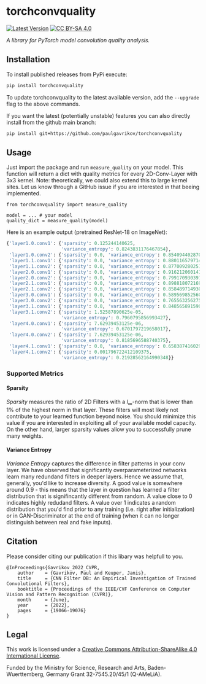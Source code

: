 # torchconvquality

[![Latest Version](https://img.shields.io/pypi/v/torchconvquality.svg?color=green)](https://pypi.python.org/pypi/torchconvquality)
[![CC BY-SA 4.0][cc-by-sa-shield]][cc-by-sa]


[cc-by-sa]: http://creativecommons.org/licenses/by-sa/4.0/
[cc-by-sa-image]: https://licensebuttons.net/l/by-sa/4.0/88x31.png
[cc-by-sa-shield]: https://img.shields.io/badge/License-CC%20BY--SA%204.0-lightgrey.svg

*A library for PyTorch model convolution quality analysis.*


## Installation
To install published releases from PyPi execute:
```bash
pip install torchconvquality
```
To update torchconvquality to the latest available version, add the `--upgrade` flag to the above commands.

If you want the latest (potentially unstable) features you can also directly install from the github main branch:
```bash
pip install git+https://github.com/paulgavrikov/torchconvquality
```

## Usage

Just import the package and run `measure_quality` on your model. This function will return a dict with quality metrics for every 2D-Conv-Layer with 3x3 kernel. Note: theoretically, we could also extend this to large kernel sites. Let us know through a GitHub issue if you are interested in that beeing implemented.

```
from torchconvquality import measure_quality

model = ... # your model
quality_dict = measure_quality(model)
```

Here is an example output (pretrained ResNet-18 on ImageNet):

```python
{'layer1.0.conv1': {'sparsity': 0.125244140625,
                    'variance_entropy': 0.8243831176467854},
 'layer1.0.conv2': {'sparsity': 0.0, 'variance_entropy': 0.8540944028708247},
 'layer1.1.conv1': {'sparsity': 0.0, 'variance_entropy': 0.880116579714338},
 'layer1.1.conv2': {'sparsity': 0.0, 'variance_entropy': 0.8770092802517852},
 'layer2.0.conv1': {'sparsity': 0.0, 'variance_entropy': 0.9162120601419921},
 'layer2.0.conv2': {'sparsity': 0.0, 'variance_entropy': 0.79917093039702},
 'layer2.1.conv1': {'sparsity': 0.0, 'variance_entropy': 0.8988180721697099},
 'layer2.1.conv2': {'sparsity': 0.0, 'variance_entropy': 0.8584897149301801},
 'layer3.0.conv1': {'sparsity': 0.0, 'variance_entropy': 0.589569852560285},
 'layer3.0.conv2': {'sparsity': 0.0, 'variance_entropy': 0.7655632562758724},
 'layer3.1.conv1': {'sparsity': 0.0, 'variance_entropy': 0.8485658915907506},
 'layer3.1.conv2': {'sparsity': 1.52587890625e-05,
                    'variance_entropy': 0.7960795856993427},
 'layer4.0.conv1': {'sparsity': 7.62939453125e-06,
                    'variance_entropy': 0.6701797219658017},
 'layer4.0.conv2': {'sparsity': 7.62939453125e-06,
                    'variance_entropy': 0.8185696588740375},
 'layer4.1.conv1': {'sparsity': 0.0, 'variance_entropy': 0.6583874160290571},
 'layer4.1.conv2': {'sparsity': 0.001796722412109375,
                    'variance_entropy': 0.21928562164990348}}
```

### Supported Metrics

#### Sparsity

*Sparsity* measures the ratio of 2D Filters with a $l_\infty$-norm that is lower than 1% of the highest norm in that layer. These filters will most likely not contribute to your learned function beyond noise. You should minimize this value if you are interested in exploiting all of your available model capacity. On the other hand, larger sparsity values allow you to successfully prune many weights.

#### Variance Entropy

*Variance Entropy*  captures the difference in filter patterns in your conv layer. We have observed that significantly overparameterized networks learn many redundand filters in deeper layers. Hence we assume that, generally, you'd like to increase diversity. A good value is somewhere around 0.9 - this means that the layer in question has learned a filter distribution that is signifincantly different from random. A value close to 0 indicates highly redudand filters. A value over 1 indicates a random distribution that you'd find prior to any training (i.e. right after initialization) or in GAN-Discriminator at the end of training (when it can no longer distinguish between real and fake inputs).

## Citation

Please consider citing our publication if this libary was helpfull to you.
```
@InProceedings{Gavrikov_2022_CVPR,
    author    = {Gavrikov, Paul and Keuper, Janis},
    title     = {CNN Filter DB: An Empirical Investigation of Trained Convolutional Filters},
    booktitle = {Proceedings of the IEEE/CVF Conference on Computer Vision and Pattern Recognition (CVPR)},
    month     = {June},
    year      = {2022},
    pages     = {19066-19076}
}
```

## Legal

This work is licensed under a
[Creative Commons Attribution-ShareAlike 4.0 International License][cc-by-sa].

Funded by the Ministry for Science, Research and Arts, Baden-Wuerttemberg, Germany Grant 32-7545.20/45/1 (Q-AMeLiA).
